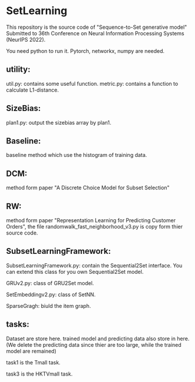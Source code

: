 # SetLearning

This repository is the source code of "Sequence-to-Set generative model" Submitted to 36th Conference on Neural Information Processing Systems (NeurIPS 2022).

You need python to run it. Pytorch, networkx, numpy are needed.

## utility: 
  util.py: contains some useful function.
  metric.py: contains a function to calculate L1-distance.
  
## SizeBias:
  plan1.py: output the sizebias array by plan1.
  
## Baseline:
  baseline method which use the histogram of training data. 
  
## DCM:
  method form paper "A Discrete Choice Model for Subset Selection"

## RW: 
method form paper "Representation Learning for Predicting Customer Orders", the file randomwalk_fast_neighborhood_v3.py is copy form thier source code.

## SubsetLearningFramework:
SubsetLearningFramework.py: contain the Sequential2Set interface.
You can extend this class for you own Sequential2Set model.  

GRUv2.py: class of GRU2Set model. 

SetEmbeddingv2.py: class of SetNN.

SparseGragh: biuld the item graph. 

## tasks:

Dataset are store here. trained model and predicting data also store in here. (We delete the predicting data since thier are too large, while the trained model are remained)

task1 is the Tmall task. 

task3 is the HKTVmall task. 
